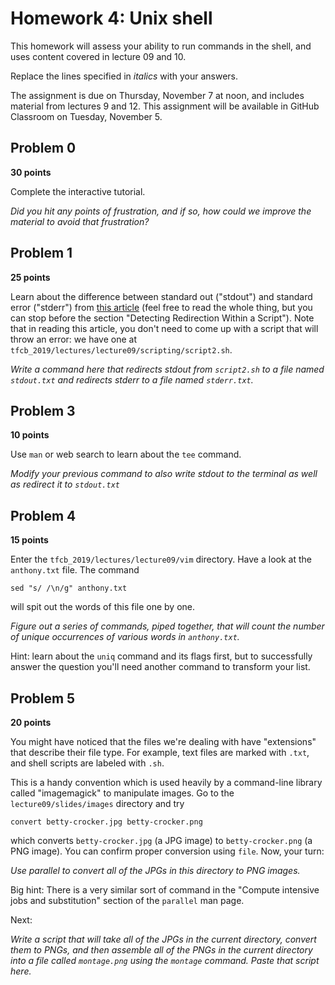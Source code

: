 # Homework 4: Unix shell

This homework will assess your ability to run commands in the shell, and uses content covered in lecture 09 and 10.

Replace the lines specified in _italics_ with your answers.

The assignment is due on Thursday, November 7 at noon, and includes material from lectures 9 and 12. This assignment will be available in GitHub Classroom on Tuesday, November 5.

## Problem 0

**30 points**

Complete the interactive tutorial.

_Did you hit any points of frustration, and if so, how could we improve the material to avoid that frustration?_


## Problem 1

**25 points**

Learn about the difference between standard out ("stdout") and standard error ("stderr") from [this article](https://www.howtogeek.com/435903/what-are-stdin-stdout-and-stderr-on-linux/) (feel free to read the whole thing, but you can stop before the section "Detecting Redirection Within a Script").
Note that in reading this article, you don't need to come up with a script that will throw an error: we have one at `tfcb_2019/lectures/lecture09/scripting/script2.sh`.

_Write a command here that redirects stdout from `script2.sh` to a file named `stdout.txt` and redirects stderr to a file named `stderr.txt`._


## Problem 3

**10 points**

Use `man` or web search to learn about the `tee` command.

_Modify your previous command to also write stdout to the terminal as well as redirect it to `stdout.txt`_


## Problem 4

**15 points**

Enter the `tfcb_2019/lectures/lecture09/vim` directory.
Have a look at the `anthony.txt` file.
The command

    sed "s/ /\n/g" anthony.txt

will spit out the words of this file one by one.

_Figure out a series of commands, piped together, that will count the number of unique occurrences of various words in `anthony.txt`._

Hint: learn about the `uniq` command and its flags first, but to successfully answer the question you'll need another command to transform your list.


## Problem 5

**20 points**

You might have noticed that the files we're dealing with have "extensions" that describe their file type.
For example, text files are marked with `.txt`, and shell scripts are labeled with `.sh`.

This is a handy convention which is used heavily by a command-line library called "imagemagick" to manipulate images.
Go to the `lecture09/slides/images` directory and try

    convert betty-crocker.jpg betty-crocker.png

which converts `betty-crocker.jpg` (a JPG image) to `betty-crocker.png` (a PNG image).
You can confirm proper conversion using `file`.
Now, your turn:

_Use parallel to convert all of the JPGs in this directory to PNG images._

Big hint: There is a very similar sort of command in the "Compute intensive jobs and substitution" section of the `parallel` man page.

Next:

_Write a script that will take all of the JPGs in the current directory, convert them to PNGs, and then assemble all of the PNGs in the current directory into a file called `montage.png` using the `montage` command. Paste that script here._
